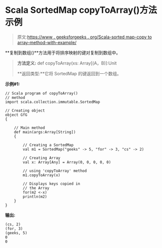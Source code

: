 # Scala SortedMap copyToArray()方法示例

> 原文:[https://www . geeksforgeeks . org/Scala-sorted map-copy to array-method-with-example/](https://www.geeksforgeeks.org/scala-sortedmap-copytoarray-method-with-example/)

**复制到数组()**方法用于将排序映射的键对复制到数组中。

> **方法定义:** def copyToArray(xs: Array[(A，B)]:Unit
> 
> **返回类型:**它将 SortedMap 的键返回到一个数组。

**示例#1:**

```
// Scala program of copyToArray()
// method
import scala.collection.immutable.SortedMap

// Creating object
object GfG
{ 

    // Main method
    def main(args:Array[String])
    {

        // Creating a SortedMap
        val m1 = SortedMap("geeks" -> 5, "for" -> 3, "cs" -> 2)

        // Creating Array 
        val x: Array[Any] = Array(0, 0, 0, 0, 0) 

        // using 'copyToArray' method 
        m1.copyToArray(x) 

        // Displays keys copied in 
        // the Array 
        for(m2 <-x) 
        println(m2) 
    }
}
```

**输出:**

```
(cs, 2)
(for, 3)
(geeks, 5)
0
0

```